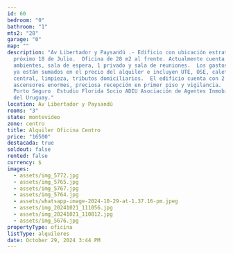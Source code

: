 ```yaml
---
id: 60
bedroom: "0"
bathroom: "1"
mts2: "28"
garage: "0"
map: ""
description: "Av Libertador y Paysandú .- Edificio con ubicación estratégica
  próximo 18 de Julio.  Oficina de 28 m2 al frente. Actualmente cuenta con 3
  ambientes, sala de espera, 1 privado y sala de reuniones.  Los gastos comunes
  ya están sumados en el precio del alquiler e incluyen UTE, OSE, calefacción
  central, limpieza, tributos domiciliarios.  El edificio cuenta con 2
  ascensores enormes, preciosa recepción en primer piso y vigilancia.  Garantía:
  Porto Seguro  Estudio Florida Socio ADIU Asociación de Agentes Inmobiliarios
  del Uruguay."
location: Av Libertador y Paysandú
rooms: "3"
state: montevideo
zone: centro
title: Alquiler Oficina Centro
price: "16500"
destacada: true
soldout: false
rented: false
currency: $
images:
  - assets/img_5772.jpg
  - assets/img_5765.jpg
  - assets/img_5767.jpg
  - assets/img_5764.jpg
  - assets/whatsapp-image-2024-10-29-at-1.37.16-pm.jpeg
  - assets/img_20241021_111056.jpg
  - assets/img_20241021_110812.jpg
  - assets/img_5676.jpg
propertyType: oficina
listType: alquileres
date: October 29, 2024 3:44 PM
---
```

